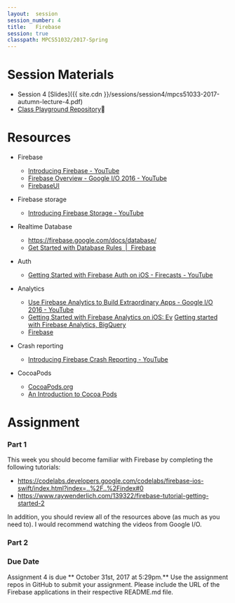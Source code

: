 ```yaml
---
layout:  session
session_number: 4
title:   Firebase
session: true
classpath: MPCS51032/2017-Spring
---
```


Session Materials
=================
* Session 4 [Slides]({{ site.cdn }}/sessions/session4/mpcs51033-2017-autumn-lecture-4.pdf)
* [Class Playground Repository](https://github.com/uchicago-cloud/mpcs51033-2017-spring-playground)


Resources
=========
* Firebase
  * [Introducing Firebase - YouTube](https://www.youtube.com/watch?list=PLl-K7zZEsYLmOF_07IayrTntevxtbUxDL&v=O17OWyx08Cg)
  * [Firebase Overview - Google I/O 2016 - YouTube](https://www.youtube.com/watch?v=tb2GZ3Bh4p8&t=178s)
  - [FirebaseUI](https://github.com/firebase/FirebaseUI-iOS)

* Firebase storage
  - [Introducing Firebase Storage - YouTube](https://www.youtube.com/watch?list=PLl-K7zZEsYLmOF_07IayrTntevxtbUxDL&v=_tyjqozrEPY)

* Realtime Database
    * https://firebase.google.com/docs/database/
    *  [Get Started with Database Rules  |  Firebase](https://firebase.google.com/docs/database/security/quickstart)

* Auth
    *  [Getting Started with Firebase Auth on iOS - Firecasts - YouTube](https://www.youtube.com/watch?v=PrXmRaoZmD4)

* Analytics
  - [Use Firebase Analytics to Build Extraordinary Apps - Google I/O 2016 - YouTube](https://www.youtube.com/watch?v=yi23CLNeGaw&t=923s)
  - [Getting Started with Firebase Analytics on iOS: Ev](https://www.youtube.com/watch?v=5pYdTgSkW5E)
[Getting started with Firebase Analytics, BigQuery ](https://www.youtube.com/watch?v=Ki_F6VCOtXU)
  - [Firebase](https://www.youtube.com/user/Firebase)

* Crash reporting
  - [Introducing Firebase Crash Reporting - YouTube](https://www.youtube.com/watch?list=PLl-K7zZEsYLmOF_07IayrTntevxtbUxDL&v=B7mlLVAkcfU)

* CocoaPods
  - [CocoaPods.org](https://cocoapods.org/)
  - [An Introduction to Cocoa Pods](https://www.youtube.com/watch?v=iEAjvNRdZa0)

Assignment
============
### Part 1 ###
This week you should become familiar with Firebase by completing the following tutorials:
* https://codelabs.developers.google.com/codelabs/firebase-ios-swift/index.html?index=..%2F..%2Findex#0
* https://www.raywenderlich.com/139322/firebase-tutorial-getting-started-2

In addition, you should review all of the resources above (as much as you need to).  I would recommend watching the videos from Google I/O.  


### Part 2 ###
<!--* Assingment 4[Part 3 write-up]({{ site.cdn }}/sessions/session5/MPCS51033-2017-Spring-Assignment3-Part2.pdf)
-->

### Due Date ####
Assignment 4 is due ** October 31st, 2017 at 5:29pm.** Use the assignment repos in GitHub to submit your assignment.  Please include the URL of the Firebase applications in their respective README.md file.
